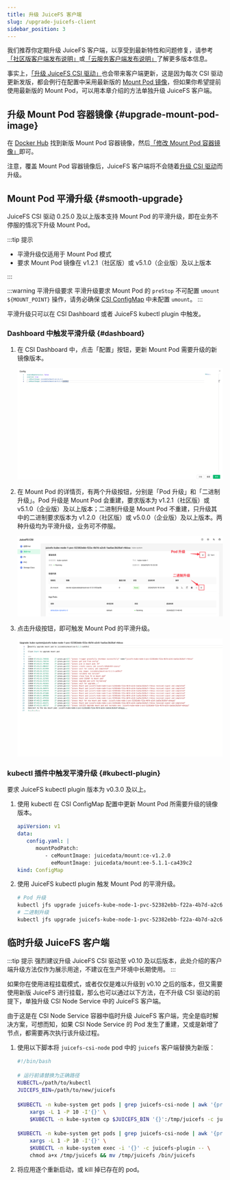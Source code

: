```yaml
---
title: 升级 JuiceFS 客户端
slug: /upgrade-juicefs-client
sidebar_position: 3
---
```


我们推荐你定期升级 JuiceFS 客户端，以享受到最新特性和问题修复，请参考[「社区版客户端发布说明」](https://github.com/juicedata/juicefs/releases)或[「云服务客户端发布说明」](https://juicefs.com/docs/zh/cloud/release)了解更多版本信息。

事实上，[「升级 JuiceFS CSI 驱动」](./upgrade-csi-driver.md)也会带来客户端更新，这是因为每次 CSI 驱动更新发版，都会例行在配置中采用最新版的 [Mount Pod 镜像](https://hub.docker.com/r/juicedata/mount/tags?page=1&name=v)，但如果你希望提前使用最新版的 Mount Pod，可以用本章介绍的方法单独升级 JuiceFS 客户端。

## 升级 Mount Pod 容器镜像 {#upgrade-mount-pod-image}

在 [Docker Hub](https://hub.docker.com/r/juicedata/mount/tags?page=1&name=v) 找到新版 Mount Pod 容器镜像，然后[「修改 Mount Pod 容器镜像」](../guide/custom-image.md#overwrite-mount-pod-image)即可。

注意，覆盖 Mount Pod 容器镜像后，JuiceFS 客户端将不会随着[升级 CSI 驱动](./upgrade-csi-driver.md)而升级。

## Mount Pod 平滑升级 {#smooth-upgrade}

JuiceFS CSI 驱动 0.25.0 及以上版本支持 Mount Pod 的平滑升级，即在业务不停服的情况下升级 Mount Pod。

:::tip 提示

* 平滑升级仅适用于 Mount Pod 模式
* 要求 Mount Pod 镜像在 v1.2.1（社区版）或 v5.1.0（企业版）及以上版本

:::

:::warning 平滑升级要求
平滑升级要求 Mount Pod 的 `preStop` 不可配置 `umount ${MOUNT_POINT}` 操作，请务必确保 [CSI ConfigMap](./../guide/configurations.md#configmap) 中未配置 `umount`。
:::

平滑升级只可以在 CSI Dashboard 或者 JuiceFS kubectl plugin 中触发。

### Dashboard 中触发平滑升级 {#dashboard}

1. 在 CSI Dashboard 中，点击「配置」按钮，更新 Mount Pod 需要升级的新镜像版本。

   ![ ](./../images/upgrade-image.png)

2. 在 Mount Pod 的详情页，有两个升级按钮，分别是「Pod 升级」和「二进制升级」。Pod 升级是 Mount Pod 会重建，要求版本为 v1.2.1（社区版）或 v5.1.0（企业版）及以上版本；二进制升级是 Mount Pod 不重建，只升级其中的二进制要求版本为 v1.2.0（社区版）或 v5.0.0（企业版）及以上版本。两种升级均为平滑升级，业务可不停服。

   ![ ](./../images/upgrade-menu.png)

3. 点击升级按钮，即可触发 Mount Pod 的平滑升级。

   ![ ](./../images/smooth-upgrade.png)

### kubectl 插件中触发平滑升级 {#kubectl-plugin}

要求 JuiceFS kubectl plugin 版本为 v0.3.0 及以上。

1. 使用 kubectl 在 CSI ConfigMap 配置中更新 Mount Pod 所需要升级的镜像版本。

   ```yaml
   apiVersion: v1
   data:
      config.yaml: |
         mountPodPatch:
            - ceMountImage: juicedata/mount:ce-v1.2.0
              eeMountImage: juicedata/mount:ee-5.1.1-ca439c2
   kind: ConfigMap
   ```
  
2. 使用 JuiceFS kubectl plugin 触发 Mount Pod 的平滑升级。

   ```bash
   # Pod 升级
   kubectl jfs upgrade juicefs-kube-node-1-pvc-52382ebb-f22a-4b7d-a2c6-1aa5ac3b26af-ebngyg --recreate
   # 二进制升级
   kubectl jfs upgrade juicefs-kube-node-1-pvc-52382ebb-f22a-4b7d-a2c6-1aa5ac3b26af-ebngyg
   ```

## 临时升级 JuiceFS 客户端

:::tip 提示
强烈建议升级 JuiceFS CSI 驱动至 v0.10 及以后版本，此处介绍的客户端升级方法仅作为展示用途，不建议在生产环境中长期使用。
:::

如果你在使用进程挂载模式，或者仅仅是难以升级到 v0.10 之后的版本，但又需要使用新版 JuiceFS 进行挂载，那么也可以通过以下方法，在不升级 CSI 驱动的前提下，单独升级 CSI Node Service 中的 JuiceFS 客户端。

由于这是在 CSI Node Service 容器中临时升级 JuiceFS 客户端，完全是临时解决方案，可想而知，如果 CSI Node Service 的 Pod 发生了重建，又或是新增了节点，都需要再次执行该升级过程。

1. 使用以下脚本将 `juicefs-csi-node` pod 中的 `juicefs` 客户端替换为新版：

   ```bash
   #!/bin/bash

   # 运行前请替换为正确路径
   KUBECTL=/path/to/kubectl
   JUICEFS_BIN=/path/to/new/juicefs

   $KUBECTL -n kube-system get pods | grep juicefs-csi-node | awk '{print $1}' | \
       xargs -L 1 -P 10 -I'{}' \
       $KUBECTL -n kube-system cp $JUICEFS_BIN '{}':/tmp/juicefs -c juicefs-plugin

   $KUBECTL -n kube-system get pods | grep juicefs-csi-node | awk '{print $1}' | \
       xargs -L 1 -P 10 -I'{}' \
       $KUBECTL -n kube-system exec -i '{}' -c juicefs-plugin -- \
       chmod a+x /tmp/juicefs && mv /tmp/juicefs /bin/juicefs
   ```

2. 将应用逐个重新启动，或 kill 掉已存在的 pod。
